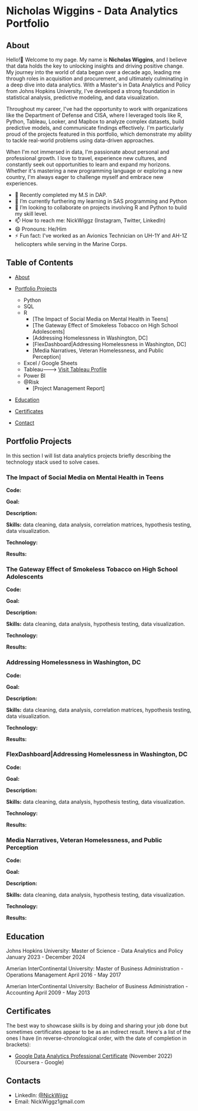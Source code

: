 # Nicholas Wiggins - Data Analytics Portfolio
## About
Hello!👋 Welcome to my page. My name is **Nicholas Wiggins**, and I believe that data holds the key to unlocking insights and driving positive change. My journey into the world of data began over a decade ago, leading me through roles in acquisition and procurement, and ultimately culminating in a deep dive into data analytics. With a Master's in Data Analytics and Policy from Johns Hopkins University, I've developed a strong foundation in statistical analysis, predictive modeling, and data visualization.

Throughout my career, I've had the opportunity to work with organizations like the Department of Defense and CISA, where I leveraged tools like R, Python, Tableau, Looker, and Mapbox to analyze complex datasets, build predictive models, and communicate findings effectively. I'm particularly proud of the projects featured in this portfolio, which demonstrate my ability to tackle real-world problems using data-driven approaches.

When I'm not immersed in data, I'm passionate about personal and professional growth. I love to travel, experience new cultures, and constantly seek out opportunities to learn and expand my horizons. Whether it's mastering a new programming language or exploring a new country, I'm always eager to challenge myself and embrace new experiences.


- 🔭 Recently completed my M.S in DAP. 
- 🌱 I’m currently furthering my learning in SAS programming and Python
- 👯 I’m looking to collaborate on projects involving R and Python to build my skill level.
- 📫 How to reach me: NickWiggz (Instagram, Twitter, LinkedIn)
- 😄 Pronouns: He/Him
- ⚡ Fun fact: I've worked as an Avionics Technician on UH-1Y and AH-1Z helicopters while serving in the Marine Corps. 

## Table of Contents
- [About](https://github.com/NickWiggz/Data-Analytics-Portfolio/blob/main/README.md#about)
- [Portfolio Projects](https://github.com/NickWiggz/Data-Analytics-Portfolio/blob/main/README.md#portfolio-projects)
  - Python
  - SQL
  - R
    - [The Impact of Social Media on Mental Health in Teens]
    - [The Gateway Effect of Smokeless Tobacco on High School Adolescents]
    - [Addressing Homelessness in Washington, DC]
    - [FlexDashboard|Addressing Homelessness in Washington, DC]
    - [Media Narratives, Veteran Homelessness, and Public Perception]
  - Excel / Google Sheets
  - Tableau---> [Visit Tableau Profile]([https://public.tableau.com/app/profile/nicholas.wiggins5304/vizzes])
  - Power BI
  - @Risk
    - [Project Management Report]

- [Education](https://github.com/NickWiggz/Data-Analytics-Portfolio/blob/main/README.md#education)  
- [Certificates](https://github.com/NickWiggz/Data-Analytics-Portfolio/blob/main/README.md#certificates)
- [Contact](https://github.com/NickWiggz/Data-Analytics-Portfolio/blob/main/README.md#contacts)

## Portfolio Projects

In this section I will list data analytics projects briefly describing the technology stack used to solve cases.

### The Impact of Social Media on Mental Health in Teens
**Code:** 

**Goal:** 

**Description:** 

**Skills:** data cleaning, data analysis, correlation matrices, hypothesis testing, data visualization.

**Technology:** 

**Results:** 

### The Gateway Effect of Smokeless Tobacco on High School Adolescents
**Code:** 

**Goal:** 

**Description:** 

**Skills:** data cleaning, data analysis, hypothesis testing, data visualization.

**Technology:** 

**Results:** 

### Addressing Homelessness in Washington, DC
**Code:** 

**Goal:** 

**Description:** 

**Skills:** data cleaning, data analysis, correlation matrices, hypothesis testing, data visualization.

**Technology:** 

**Results:** 

### FlexDashboard|Addressing Homelessness in Washington, DC
**Code:** 

**Goal:** 

**Description:** 

**Skills:** data cleaning, data analysis, hypothesis testing, data visualization.

**Technology:** 

**Results:** 



### Media Narratives, Veteran Homelessness, and Public Perception
**Code:** 

**Goal:** 

**Description:** 

**Skills:** data cleaning, data analysis, hypothesis testing, data visualization.

**Technology:** 

**Results:** 

## Education
Johns Hopkins University: 
Master of Science - Data Analytics and Policy
January 2023 - December 2024

Amerian InterContinental University:
Master of Business Administration - Operations Management
April 2016 - May 2017

Amerian InterContinental University:
Bachelor of Business Administration - Accounting
April 2009 - May 2013

## Certificates
The best way to showcase skills is by doing and sharing your job done but sometimes certificates appear to be as an indirect result. Here's a list of the ones I have (in reverse-chronological order, with the date of completion in brackets):
- [Google Data Analytics Professional Certificate](https://coursera.org/share/5572c5a08aaef19fe9d721ab6eb07dc6) (November 2022) (Coursera - Google)


## Contacts
- LinkedIn: [@NickWiigz](https://www.linkedin.com/in/nickwiggz?lipi=urn%3Ali%3Apage%3Ad_flagship3_profile_view_base_contact_details%3B4n%2FJvonNTqOtZorRcmFaiA%3D%3D)
- Email: NickWiggz1gmail.com

